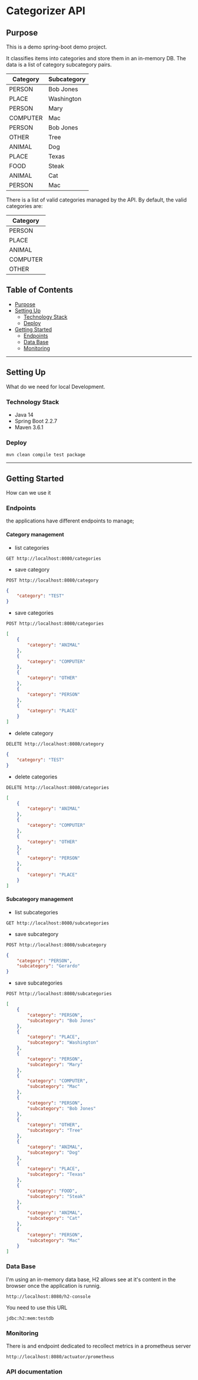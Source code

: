 # Categorizer API

## Purpose
This is a demo spring-boot demo project.

It classifies items into categories and store them in an in-memory DB.
The data is a list of category subcategory pairs.

|Category   |Subcategory|
|--------   |-----------|
|PERSON	    |Bob Jones  |
|PLACE	    |Washington |
|PERSON	    |Mary       |
|COMPUTER	|Mac        |
|PERSON	    |Bob Jones  |
|OTHER	    |Tree       |
|ANIMAL	    |Dog        |
|PLACE	    |Texas      |
|FOOD	    |Steak      |
|ANIMAL	    |Cat        |
|PERSON	    |Mac        |

There is a list of valid categories managed by the API. By default, the valid categories are:

|Category   |
|--------   |
|PERSON     |
|PLACE      |
|ANIMAL     |
|COMPUTER   |
|OTHER      |

## Table of Contents
<!--ts-->
   * [Purpose](#purpose)
   * [Setting Up](#setting-up)
      * [Technology Stack](#technology-stack)
      * [Deploy](#deploy)
   * [Getting Started](#getting-started)
      * [Endpoints](#endpoints)
      * [Data Base](#data-base)
      * [Monitoring](#monitoring)
<!--te-->

---

## Setting Up
What do we need for local Development.

### Technology Stack
- Java 14
- Spring Boot 2.2.7
- Maven 3.6.1

### Deploy

```
mvn clean compile test package
```

---

## Getting Started
How can we use it

### Endpoints
the applications have different endpoints to manage;
#### Category management
- list categories
```
GET http://localhost:8080/categories
```
- save category
```
POST http://localhost:8080/category
```
```json 
{
    "category": "TEST"
}
```
- save categories
```
POST http://localhost:8080/categories
```
```json
[
    {
        "category": "ANIMAL"
    },
    {
        "category": "COMPUTER"
    },
    {
        "category": "OTHER"
    },
    {
        "category": "PERSON"
    },
    {
        "category": "PLACE"
    }
]
```
- delete category
```
DELETE http://localhost:8080/category
```
```json 
{
    "category": "TEST"
}
```
- delete categories
```
DELETE http://localhost:8080/categories
```
```json
[
    {
        "category": "ANIMAL"
    },
    {
        "category": "COMPUTER"
    },
    {
        "category": "OTHER"
    },
    {
        "category": "PERSON"
    },
    {
        "category": "PLACE"
    }
]
```

#### Subcategory management
- list subcategories
```
GET http://localhost:8080/subcategories
```
- save subcategory
```
POST http://localhost:8080/subcategory
```
```json
{
    "category": "PERSON",
    "subcategory": "Gerardo"
}
```
- save subcategories
```
POST http://localhost:8080/subcategories
```
```json
[
    {
        "category": "PERSON",
        "subcategory": "Bob Jones"
    },
    {
        "category": "PLACE",
        "subcategory": "Washington"
    },
    {
        "category": "PERSON",
        "subcategory": "Mary"
    },
    {
        "category": "COMPUTER",
        "subcategory": "Mac"
    },
    {
        "category": "PERSON",
        "subcategory": "Bob Jones"
    },
    {
        "category": "OTHER",
        "subcategory": "Tree"
    },
    {
        "category": "ANIMAL",
        "subcategory": "Dog"
    },
    {
        "category": "PLACE",
        "subcategory": "Texas"
    },
    {
        "category": "FOOD",
        "subcategory": "Steak"
    },
    {
        "category": "ANIMAL",
        "subcategory": "Cat"
    },
    {
        "category": "PERSON",
        "subcategory": "Mac"
    }
]
```
### Data Base
I'm using an in-memory data base, H2 allows see at it's content in the browser once the application is runnig.
```
http://localhost:8080/h2-console
```

You need to use this URL
```
jdbc:h2:mem:testdb
```

### Monitoring
There is and endpoint dedicated to recollect metrics in a prometheus server
```
http://localhost:8080/actuator/prometheus
```

### API documentation

